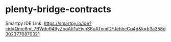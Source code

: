 # plenty-bridge-contracts

Smartpy IDE Link: https://smartpy.io/ide?cid=Qmc6mL7BWdo949yZboAtt1uEiyhS6uATvmiDFJehheCq4d&k=b3a358d3023770876321